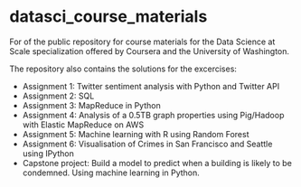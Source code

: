 datasci_course_materials
========================

For of the public repository for course materials for the Data Science at Scale specialization offered by Coursera and the University of Washington.

The repository also contains the solutions for the excercises:

* Assignment 1: Twitter sentiment analysis with Python and Twitter API
* Assignment 2: SQL
* Assignment 3: MapReduce in Python
* Assignment 4: Analysis of a 0.5TB graph properties using Pig/Hadoop with Elastic MapReduce on AWS
* Assignment 5: Machine learning with R using Random Forest
* Assignment 6: Visualisation of Crimes in San Francisco and Seattle using IPython
* Capstone project: Build a model to predict when a building is likely to be condemned. Using machine learning in Python.